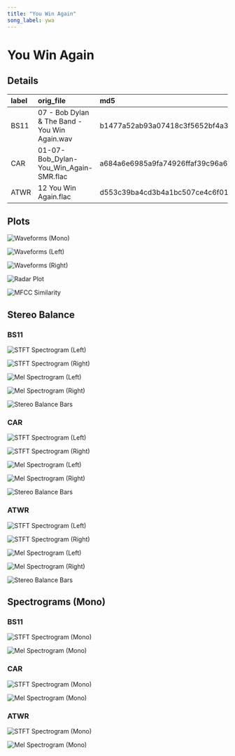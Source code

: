 ```yaml
---
title: "You Win Again"
song_label: ywa
---
```


# You Win Again

## Details

| label   | orig_file                                     | md5                              |   disc |   track |   duration_sec | duration_fmt   |   loudness |   loudness_left |   loudness_right |   loudness_balance |      rms |   rms_left |   rms_right |   rms_balance |    lr_corr |   spectral_centroid |
|:--------|:----------------------------------------------|:---------------------------------|-------:|--------:|---------------:|:---------------|-----------:|----------------:|-----------------:|-------------------:|---------:|-----------:|------------:|--------------:|-----------:|--------------------:|
| BS11    | 07 - Bob Dylan & The Band - You Win Again.wav | b1477a52ab93a07418c3f5652bf4a35a |      1 |       7 |         163.32 | 02:43:319      |   -17.7949 |        -18.2955 |         -16.8389 |          -1.45664  | 0.123804 |   0.122746 |    0.132382 |   -0.00963624 |  0.867048  |             1846.5  |
| CAR     | 01-07-Bob_Dylan-You_Win_Again-SMR.flac        | a684a6e6985a9fa74926ffaf39c96a68 |      1 |       7 |         163.32 | 02:43:319      |   -17.7949 |        -18.2956 |         -16.8365 |          -1.45915  | 0.123801 |   0.122741 |    0.13238  |   -0.00963863 |  0.867054  |             1731.98 |
| ATWR    | 12 You Win Again.flac                         | d553c39ba4cd3b4a1bc507ce4c6f01e1 |      2 |      12 |         161    | 02:41:000      |   -19.6669 |        -16.5081 |         -16.0371 |          -0.471011 | 0.106951 |   0.141479 |    0.16447  |   -0.0229913  | -0.0909201 |             1588.46 |

## Plots
![Waveforms (Mono)](../assets/songs/ywa/ywa-waveforms_Mono.png)

![Waveforms (Left)](../assets/songs/ywa/ywa-waveforms_L.png)

![Waveforms (Right)](../assets/songs/ywa/ywa-waveforms_R.png)

![Radar Plot](../assets/songs/ywa/ywa-radar_plot.png)

![MFCC Similarity](../assets/songs/ywa/ywa-similarity_matrix.png)

## Stereo Balance

### BS11

![STFT Spectrogram (Left)](../assets/songs/ywa/ywa-BS11_spectrogram_L.png)

![STFT Spectrogram (Right)](../assets/songs/ywa/ywa-BS11_spectrogram_R.png)

![Mel Spectrogram (Left)](../assets/songs/ywa/ywa-BS11_melspec_L.png)

![Mel Spectrogram (Right)](../assets/songs/ywa/ywa-BS11_melspec_R.png)

![Stereo Balance Bars](../assets/songs/ywa/ywa-BS11_balance.png)

### CAR

![STFT Spectrogram (Left)](../assets/songs/ywa/ywa-CAR_spectrogram_L.png)

![STFT Spectrogram (Right)](../assets/songs/ywa/ywa-CAR_spectrogram_R.png)

![Mel Spectrogram (Left)](../assets/songs/ywa/ywa-CAR_melspec_L.png)

![Mel Spectrogram (Right)](../assets/songs/ywa/ywa-CAR_melspec_R.png)

![Stereo Balance Bars](../assets/songs/ywa/ywa-CAR_balance.png)

### ATWR

![STFT Spectrogram (Left)](../assets/songs/ywa/ywa-ATWR_spectrogram_L.png)

![STFT Spectrogram (Right)](../assets/songs/ywa/ywa-ATWR_spectrogram_R.png)

![Mel Spectrogram (Left)](../assets/songs/ywa/ywa-ATWR_melspec_L.png)

![Mel Spectrogram (Right)](../assets/songs/ywa/ywa-ATWR_melspec_R.png)

![Stereo Balance Bars](../assets/songs/ywa/ywa-ATWR_balance.png)

## Spectrograms (Mono)

### BS11

![STFT Spectrogram (Mono)](../assets/songs/ywa/ywa-BS11_spectrogram_Mono.png)

![Mel Spectrogram (Mono)](../assets/songs/ywa/ywa-BS11_melspec_Mono.png)

### CAR

![STFT Spectrogram (Mono)](../assets/songs/ywa/ywa-CAR_spectrogram_Mono.png)

![Mel Spectrogram (Mono)](../assets/songs/ywa/ywa-CAR_melspec_Mono.png)

### ATWR

![STFT Spectrogram (Mono)](../assets/songs/ywa/ywa-ATWR_spectrogram_Mono.png)

![Mel Spectrogram (Mono)](../assets/songs/ywa/ywa-ATWR_melspec_Mono.png)

